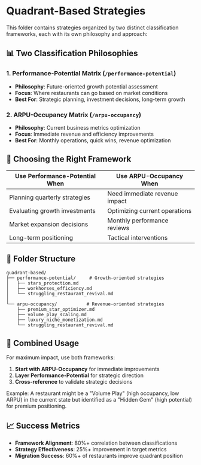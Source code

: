 # Quadrant-Based Strategies

This folder contains strategies organized by two distinct classification frameworks, each with its own philosophy and approach:

## 📊 Two Classification Philosophies

### 1. Performance-Potential Matrix (`/performance-potential`)
- **Philosophy**: Future-oriented growth potential assessment
- **Focus**: Where restaurants can go based on market conditions
- **Best For**: Strategic planning, investment decisions, long-term growth

### 2. ARPU-Occupancy Matrix (`/arpu-occupancy`)
- **Philosophy**: Current business metrics optimization
- **Focus**: Immediate revenue and efficiency improvements
- **Best For**: Monthly operations, quick wins, revenue optimization

## 🎯 Choosing the Right Framework

| Use Performance-Potential When | Use ARPU-Occupancy When |
|-------------------------------|-------------------------|
| Planning quarterly strategies | Need immediate revenue impact |
| Evaluating growth investments | Optimizing current operations |
| Market expansion decisions | Monthly performance reviews |
| Long-term positioning | Tactical interventions |

## 📁 Folder Structure

```
quadrant-based/
├── performance-potential/     # Growth-oriented strategies
│   ├── stars_protection.md
│   ├── workhorses_efficiency.md
│   └── struggling_restaurant_revival.md
│
└── arpu-occupancy/           # Revenue-oriented strategies
    ├── premium_star_optimizer.md
    ├── volume_play_scaling.md
    ├── luxury_niche_monetization.md
    └── struggling_restaurant_revival.md
```

## 🔄 Combined Usage

For maximum impact, use both frameworks:

1. **Start with ARPU-Occupancy** for immediate improvements
2. **Layer Performance-Potential** for strategic direction
3. **Cross-reference** to validate strategic decisions

Example: A restaurant might be a "Volume Play" (high occupancy, low ARPU) in the current state but identified as a "Hidden Gem" (high potential) for premium positioning.

## 📈 Success Metrics

- **Framework Alignment**: 80%+ correlation between classifications
- **Strategy Effectiveness**: 25%+ improvement in target metrics
- **Migration Success**: 60%+ of restaurants improve quadrant position